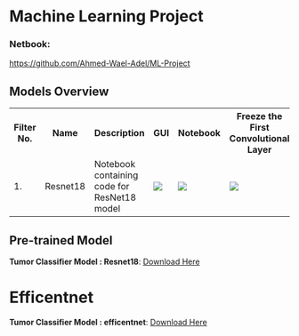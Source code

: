 # Machine Learning Project
### Netbook: 
https://github.com/Ahmed-Wael-Adel/ML-Project
## Models Overview

<table class="tg">
  <tr>
    <th class="tg-yw4l"><b>Filter No.</b></th>
    <th class="tg-yw4l"><b>Name</b></th>
    <th class="tg-yw4l"><b>Description</b></th>
    <th class="tg-yw4l"><b>GUI</b></th>
    <th class="tg-yw4l"><b>Notebook</b></th>
    <th class="tg-yw4l"><b>Freeze the First Convolutional Layer</b></th>
  </tr>
  <tr>
    <td class="tg-yw4l">1.</td>
    <td class="tg-yw4l">Resnet18</td>
    <td class="tg-yw4l">Notebook containing code for ResNet18 model</td>
    <td class="tg-yw4l"><a href="https://colab.research.google.com/drive/1SAZatxTrAtJ-lLd8KQbOiupYFvIa8O8s?usp=sharing"><img src="https://colab.research.google.com/assets/colab-badge.svg" width = '' ></a></td>
    <td class="tg-yw4l"><a href="https://colab.research.google.com/drive/1TvRIqIOtK8pc0QvFPd_71dbny2fMyPb8?usp=sharing"><img src="https://colab.research.google.com/assets/colab-badge.svg" width = '' ></a></td>
    <td class="tg-yw4l"><a href="https://colab.research.google.com/drive/1nKAVIAtrVrKnmjKC9VgpKoo-7_ThRH6S?usp=sharing"><img src="https://colab.research.google.com/assets/colab-badge.svg" width = '' ></a></td>
  </tr>
</table>

## Pre-trained Model

**Tumor Classifier Model : Resnet18**: [Download Here](https://drive.google.com/file/d/1qjxYY38cFgW8TH1PMdFU_gl6A93BiDO2/view?usp=sharing)
# Efficentnet
**Tumor Classifier Model : efficentnet**: [Download Here](https://drive.google.com/drive/folders/1Y2cAiVP99qX3fP-hAW1gz3SSw_cmbSo0?usp=sharing)

